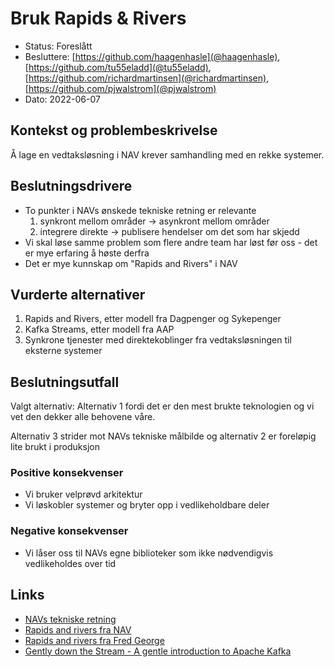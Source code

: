 # Bruk Rapids & Rivers

* Status: Foreslått
* Besluttere: [https://github.com/haagenhasle](@haagenhasle), [https://github.com/tu55eladd](@tu55eladd), [https://github.com/richardmartinsen](@richardmartinsen), [https://github.com/pjwalstrom](@pjwalstrom)
* Dato: 2022-06-07

## Kontekst og problembeskrivelse

Å lage en vedtaksløsning i NAV krever samhandling med en rekke systemer.

## Beslutningsdrivere

* To punkter i NAVs ønskede tekniske retning er relevante 
    1. synkront mellom områder -> asynkront mellom områder
    2. integrere direkte -> publisere hendelser om det som har skjedd
* Vi skal løse samme problem som flere andre team har løst før oss - det er mye erfaring å høste derfra
* Det er mye kunnskap om "Rapids and Rivers" i NAV

## Vurderte alternativer

1. Rapids and Rivers, etter modell fra Dagpenger og Sykepenger
2. Kafka Streams, etter modell fra AAP
3. Synkrone tjenester med direktekoblinger fra vedtaksløsningen til eksterne systemer

## Beslutningsutfall

Valgt alternativ: Alternativ 1 fordi det er den mest brukte teknologien og vi vet den dekker alle behovene våre. 

Alternativ 3 strider mot NAVs tekniske målbilde og alternativ 2 er foreløpig lite brukt i produksjon

### Positive konsekvenser

* Vi bruker velprøvd arkitektur
* Vi løskobler systemer og bryter opp i vedlikeholdbare deler

### Negative konsekvenser

* Vi låser oss til NAVs egne biblioteker som ikke nødvendigvis vedlikeholdes over tid

## Links 

* [NAVs tekniske retning](https://app.mural.co/t/navdesign3580/m/navdesign3580/1644499953269/d0b9ec052c800f14a0e8c12c0933d8d1d8ceb54d)
* [Rapids and rivers fra NAV](https://github.com/navikt/rapids-and-rivers)
* [Rapids and rivers fra Fred George](https://vimeo.com/79866979)
* [Gently down the Stream - A gentle introduction to Apache Kafka](https://www.gentlydownthe.stream/)
